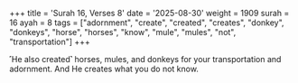 +++
title = 'Surah 16, Verses 8'
date = '2025-08-30'
weight = 1909
surah = 16
ayah = 8
tags = ["adornment", "create", "created", "creates", "donkey", "donkeys", "horse", "horses", "know", "mule", "mules", "not", "transportation"]
+++

˹He also created˺ horses, mules, and donkeys for your transportation and adornment. And He creates what you do not know.